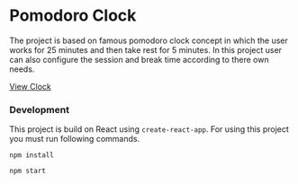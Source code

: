 # Pomodoro Clock

The project is based on famous pomodoro clock concept in which the user works for 25 minutes and then take rest for 5 minutes. In this project user can also configure the session and break time according to there own needs.

[View Clock](https://codepen.io/maksuperlink/full/yqwBPO/)

### Development 
This project is build on React using `create-react-app`. For using this project you must run following commands.

`npm install`

`npm start`
